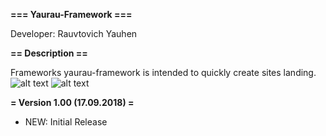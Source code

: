 **=== Yaurau-Framework ===**

Developer: Rauvtovich Yauhen

**== Description ==**

Frameworks yaurau-framework is intended to quickly create sites landing.
![alt text](public/img/yaurau-framework.png)
![alt text](public/img/yaurau-framework_admin.png)

**= Version 1.00 (17.09.2018) =**
* NEW: Initial Release

